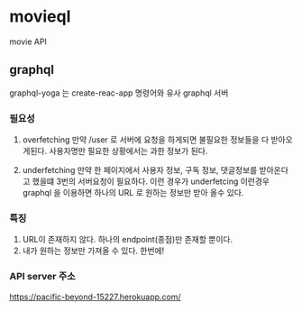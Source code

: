 # movieql
movie API

## graphql
graphql-yoga 는 create-reac-app 명령어와 유사
graphql 서버

### 필요성

1. overfetching
만약 /user 로 서버에 요청을 하게되면 불필요한 정보들을 다 받아오게된다.
사용자명만 필요한 상황에서는 과한 정보가 된다.

2. underfetching
만약 한 페이지에서 사용자 정보, 구독 정보, 댓글정보를 받아온다고 했을떄
3번의 서버요청이 필요하다. 이런 경우가 underfetcing
이런경우 graphql 을 이용하면 하나의 URL 로 원하는 정보만 받아 올수 있다.


### 특징
1. URL이 존재하지 않다. 하나의 endpoint(종점)만 존재할 뿐이다.
2. 내가 원하는 정보만 가져올 수 있다. 한번에!


### API server 주소
 https://pacific-beyond-15227.herokuapp.com/
